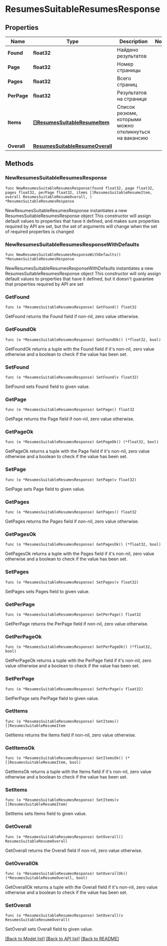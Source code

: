 # ResumesSuitableResumesResponse

## Properties

Name | Type | Description | Notes
------------ | ------------- | ------------- | -------------
**Found** | **float32** | Найдено результатов | 
**Page** | **float32** | Номер страницы | 
**Pages** | **float32** | Всего страниц | 
**PerPage** | **float32** | Результатов на странице | 
**Items** | [**[]ResumesSuitableResumeItem**](ResumesSuitableResumeItem.md) | Список резюме, которыми можно откликнуться на вакансию | 
**Overall** | [**ResumesSuitableResumeOverall**](ResumesSuitableResumeOverall.md) |  | 

## Methods

### NewResumesSuitableResumesResponse

`func NewResumesSuitableResumesResponse(found float32, page float32, pages float32, perPage float32, items []ResumesSuitableResumeItem, overall ResumesSuitableResumeOverall, ) *ResumesSuitableResumesResponse`

NewResumesSuitableResumesResponse instantiates a new ResumesSuitableResumesResponse object
This constructor will assign default values to properties that have it defined,
and makes sure properties required by API are set, but the set of arguments
will change when the set of required properties is changed

### NewResumesSuitableResumesResponseWithDefaults

`func NewResumesSuitableResumesResponseWithDefaults() *ResumesSuitableResumesResponse`

NewResumesSuitableResumesResponseWithDefaults instantiates a new ResumesSuitableResumesResponse object
This constructor will only assign default values to properties that have it defined,
but it doesn't guarantee that properties required by API are set

### GetFound

`func (o *ResumesSuitableResumesResponse) GetFound() float32`

GetFound returns the Found field if non-nil, zero value otherwise.

### GetFoundOk

`func (o *ResumesSuitableResumesResponse) GetFoundOk() (*float32, bool)`

GetFoundOk returns a tuple with the Found field if it's non-nil, zero value otherwise
and a boolean to check if the value has been set.

### SetFound

`func (o *ResumesSuitableResumesResponse) SetFound(v float32)`

SetFound sets Found field to given value.


### GetPage

`func (o *ResumesSuitableResumesResponse) GetPage() float32`

GetPage returns the Page field if non-nil, zero value otherwise.

### GetPageOk

`func (o *ResumesSuitableResumesResponse) GetPageOk() (*float32, bool)`

GetPageOk returns a tuple with the Page field if it's non-nil, zero value otherwise
and a boolean to check if the value has been set.

### SetPage

`func (o *ResumesSuitableResumesResponse) SetPage(v float32)`

SetPage sets Page field to given value.


### GetPages

`func (o *ResumesSuitableResumesResponse) GetPages() float32`

GetPages returns the Pages field if non-nil, zero value otherwise.

### GetPagesOk

`func (o *ResumesSuitableResumesResponse) GetPagesOk() (*float32, bool)`

GetPagesOk returns a tuple with the Pages field if it's non-nil, zero value otherwise
and a boolean to check if the value has been set.

### SetPages

`func (o *ResumesSuitableResumesResponse) SetPages(v float32)`

SetPages sets Pages field to given value.


### GetPerPage

`func (o *ResumesSuitableResumesResponse) GetPerPage() float32`

GetPerPage returns the PerPage field if non-nil, zero value otherwise.

### GetPerPageOk

`func (o *ResumesSuitableResumesResponse) GetPerPageOk() (*float32, bool)`

GetPerPageOk returns a tuple with the PerPage field if it's non-nil, zero value otherwise
and a boolean to check if the value has been set.

### SetPerPage

`func (o *ResumesSuitableResumesResponse) SetPerPage(v float32)`

SetPerPage sets PerPage field to given value.


### GetItems

`func (o *ResumesSuitableResumesResponse) GetItems() []ResumesSuitableResumeItem`

GetItems returns the Items field if non-nil, zero value otherwise.

### GetItemsOk

`func (o *ResumesSuitableResumesResponse) GetItemsOk() (*[]ResumesSuitableResumeItem, bool)`

GetItemsOk returns a tuple with the Items field if it's non-nil, zero value otherwise
and a boolean to check if the value has been set.

### SetItems

`func (o *ResumesSuitableResumesResponse) SetItems(v []ResumesSuitableResumeItem)`

SetItems sets Items field to given value.


### GetOverall

`func (o *ResumesSuitableResumesResponse) GetOverall() ResumesSuitableResumeOverall`

GetOverall returns the Overall field if non-nil, zero value otherwise.

### GetOverallOk

`func (o *ResumesSuitableResumesResponse) GetOverallOk() (*ResumesSuitableResumeOverall, bool)`

GetOverallOk returns a tuple with the Overall field if it's non-nil, zero value otherwise
and a boolean to check if the value has been set.

### SetOverall

`func (o *ResumesSuitableResumesResponse) SetOverall(v ResumesSuitableResumeOverall)`

SetOverall sets Overall field to given value.



[[Back to Model list]](../README.md#documentation-for-models) [[Back to API list]](../README.md#documentation-for-api-endpoints) [[Back to README]](../README.md)


